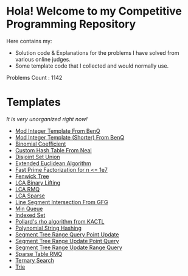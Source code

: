# Hola! Welcome to my Competitive Programming Repository

Here contains my:
- Solution code & Explanations for the problems I have solved from various online judges.
- Some template code that I collected and would normally use.

Problems Count : 1142

# Templates
*It is very unorganized right now!*
- [Mod Integer Template From BenQ](./Templates/ModIntBenq.md)
- [Mod Integer Template (Shorter) From BenQ](./Templates/ModIntShortBenq.md)
- [Binomial Coefficient](./Templates/binomial_coefficient.md)
- [Custom Hash Table From Neal](./Templates/custom_hash_table.md)
- [Disjoint Set Union](./Templates/dsu.md)
- [Extended Euclidean Algorithm](./Templates/extended_euclidean_algorithm.md)
- [Fast Prime Factorization for n <= 1e7](./Templates/fast_pf_sieve.md)
- [Fenwick Tree](./Templates/fenwick_tree.md)
- [LCA Binary Lifting](./Templates/lca_blift.md)
- [LCA RMQ](./Templates/lca_rmq.md)
- [LCA Sparse](./Templates/lca_sparse.md)
- [Line Segment Intersection From GFG](./Templates/line_segment_intersection.md)
- [Min Queue](./Templates/min_queue.md)
- [Indexed Set](./Templates/order_statistics_tree.md)
- [Pollard's rho algorithm from KACTL](./Templates/pollard_rho.md)
- [Polynomial String Hashing](./Templates/poly_hash.md)
- [Segment Tree Range Query Point Update](./Templates/segtree_rqpu.md)
- [Segment Tree Range Update Point Query](./Templates/segtree_rupq.md)
- [Segment Tree Range Update Range Query](./Templates/segtree_rurq.md)
- [Sparse Table RMQ](./Templates/sparse_table_rmq.md)
- [Ternary Search](./Templates/ternary_search.md)
- [Trie](./Templates/trie.md)